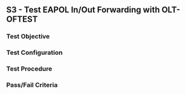 ## S3 - Test EAPOL In/Out Forwarding with OLT-OFTEST

### Test Objective

### Test Configuration

### Test Procedure

### Pass/Fail Criteria

